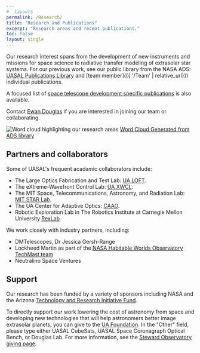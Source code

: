 ```yaml
---
# _layouts
permalink: /Research/
title: "Research and Publications"
excerpt: "Research areas and recent publications."
toc: false
layout: single
---
```


Our research interest spans from the development of new instruments and missions for space science to radiative transfer modeling of extrasolar star systems. For our previous work, see our public library from the NASA ADS: [UASAL Publications Library](https://ui.adsabs.harvard.edu/public-libraries/r6ora761TSasD0yJkA3y-g) and [team member]({{ '/Team' | relative_url}}) individual publications.  

A focused list of [space telescope development specific publications](spacetelpubs.md) is also available.

Contact [Ewan Douglas](https://www.as.arizona.edu/people/faculty/ewan-douglas) if you are interested in joining our team or collaborating.

![Word cloud highlighting our research areas](/assets/ADS_UASAL_wordcloud_20230802.png) 
[Word Cloud Generated from ADS library](https://ui.adsabs.harvard.edu/public-libraries/r6ora761TSasD0yJkA3y-g)


## Partners and collaborators
Some of UASAL's frequent acadamic collaborators include: 

- The Large Optics Fabrication and Test Lab: [UA LOFT](http://www.loft.optics.arizona.edu/).
- The eXtreme-Wavefront Control Lab: [UA XWCL](https://xwcl.science).
- The MIT Space, Telecommunications, Astronomy, and Radiation Lab: [MIT STAR Lab](http://starlab.mit.edu/).
- The UA Center for Adaptive Optics: [CAAO](https://www.as.arizona.edu/CAAO).
- Robotic Exploration Lab in The Robotics Institute at Carnegie Mellon University [RexLab](https://rexlab.ri.cmu.edu/)

We work closely with industry partners, including:
- DMTelescopes, Dr Jessica Gersh-Range
- Lockheed Martin as part of the [NASA Habitable Worlds Observatory TechMast team](https://www.nasa.gov/news-release/nasa-awards-advance-technologies-for-future-habitable-worlds-mission/)
- Neutralino Space Ventures


## Support 
Our research has been funded by a variety of sponsors including NASA and the Arizona [Technology and Research Initiative Fund](https://research.arizona.edu/trif).

To directly support our work lowering the cost of astronomy from space and developing new technologies that will help astronomers better image extrasolar planets, you can give to the [UA Foundation](https://give.uafoundation.org/science-astronomy). In the "Other" field, please type either UASAL CubeSats, UASAL Space Coronagraph Optical Bench, or Douglas Lab. For more information, see the [Steward Observatory giving page](https://www.as.arizona.edu/Giving).


